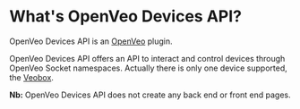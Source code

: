 # What's OpenVeo Devices API?

OpenVeo Devices API is an [OpenVeo](https://github.com/veo-labs/openveo-core) plugin.

OpenVeo Devices API offers an API to interact and control devices through OpenVeo Socket namespaces. Actually there is only one device supported, the [Veobox](http://www.veo-labs.com/veobox).

**Nb:** OpenVeo Devices API does not create any back end or front end pages.
